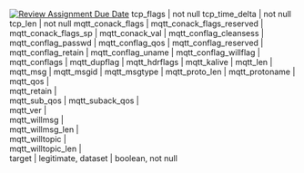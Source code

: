 [![Review Assignment Due Date](https://classroom.github.com/assets/deadline-readme-button-24ddc0f5d75046c5622901739e7c5dd533143b0c8e959d652212380cedb1ea36.svg)](https://classroom.github.com/a/yDpbj8_M)
tcp_flags                  | not null
tcp_time_delta             | not null
tcp_len                    | not null
mqtt_conack_flags          | 
mqtt_conack_flags_reserved |
mqtt_conack_flags_sp       | 
mqtt_conack_val            | 
mqtt_conflag_cleansess     | 
mqtt_conflag_passwd        | 
mqtt_conflag_qos           |
mqtt_conflag_reserved      |
mqtt_conflag_retain        | 
mqtt_conflag_uname         |
mqtt_conflag_willflag      |
mqtt_conflags              |
mqtt_dupflag               |
mqtt_hdrflags              | 
mqtt_kalive                | 
mqtt_len                   | 
mqtt_msg                   | 
mqtt_msgid                 | 
mqtt_msgtype               | 
mqtt_proto_len             |
mqtt_protoname             |     
mqtt_qos                   |    
mqtt_retain                |    
mqtt_sub_qos               | 
mqtt_suback_qos            |    
mqtt_ver                   |  
mqtt_willmsg               |    
mqtt_willmsg_len           |    
mqtt_willtopic             |    
mqtt_willtopic_len         |     
target                     | legitimate, 
dataset                    | boolean, not null